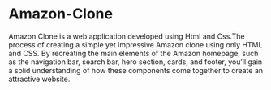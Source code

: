 # Amazon-Clone
Amazon Clone is a web application developed using Html and Css.The process of creating a simple yet impressive Amazon clone using only HTML and CSS. By recreating the main elements of the Amazon homepage, such as the navigation bar, search bar, hero section, cards, and footer, you’ll gain a solid understanding of how these components come together to create an attractive website.
